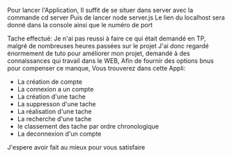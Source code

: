 Pour lancer l'Application,
  Il suffit de se situer dans server avec la commande cd server
  Puis de lancer node server.js
Le lien du localhost sera donné dans la console ainsi que le numéro de port

Tache effectué:
Je n'ai pas reussi à faire ce qui était demandé en TP, malgré de nombreuses heures passées sur le projet
J'ai donc regardé énormement de tuto pour améliorer mon projet, demandé à des connaissances qui travail dans le WEB,
Afin de fournir des options bnus pour compenser ce manque,
Vous trouverez dans cette Appli:

  - La création de compte
  - La connexion a un compte
  - La création d'une tache
  - La suppresson d'une tache
  - La réalisation d'une tache
  - La recherche d'une tache
  - le classement des tache par ordre chronologique
  - La deconnexion d'un compte
  
J'espere avoir fait au mieux pour vous satisfaire

